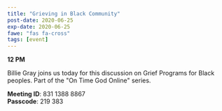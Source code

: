 ```yaml
---
title: "Grieving in Black Community"
post-date: 2020-06-25
exp-date: 2020-06-25
fawe: "fas fa-cross"
tags: [event]
---
```

**12 PM**

Billie Gray joins us today for this discussion on Grief Programs for Black peoples. Part of the "On Time God Online" series.

<p class="text-danger"><b>Meeting ID</b>: 831 1388 8867
<br>
<b>Passcode</b>: 219 383
</p>